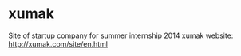 xumak
=====

Site of startup company for summer internship 2014
xumak website: http://xumak.com/site/en.html


